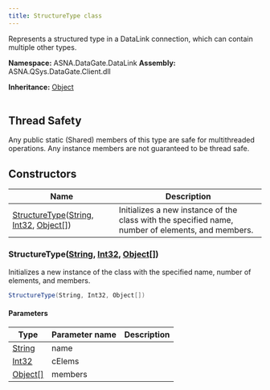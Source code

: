 ```yaml
---
title: StructureType class
---
```


Represents a structured type in a DataLink connection, which can contain multiple other types.

**Namespace:** ASNA.DataGate.DataLink
**Assembly:** ASNA.QSys.DataGate.Client.dll

**Inheritance:** [Object](https://docs.microsoft.com/en-us/dotnet/api/system.object)
<br>
<br>
## Thread Safety

Any public static (Shared) members of this type are safe for multithreaded operations. Any instance members are not guaranteed to be thread safe.


## Constructors

| Name | Description |
| --- | --- |
| [StructureType](#structuretypestring-int32-object)([String](https://docs.microsoft.com/en-us/dotnet/api/system.string), [Int32](https://docs.microsoft.com/en-us/dotnet/api/system.int32), [Object\[\]](https://docs.microsoft.com/en-us/dotnet/api/system.object)) | Initializes a new instance of the  class with the specified name, number of elements, and members.

### StructureType([String](https://docs.microsoft.com/en-us/dotnet/api/system.string), [Int32](https://docs.microsoft.com/en-us/dotnet/api/system.int32), [Object\[\]](https://docs.microsoft.com/en-us/dotnet/api/system.object))

Initializes a new instance of the  class with the specified name, number of elements, and members.

```cs
StructureType(String, Int32, Object[])
```

#### Parameters

| Type | Parameter name | Description
| --- | --- | ---
| [String](https://docs.microsoft.com/en-us/dotnet/api/system.string) | name | 
| [Int32](https://docs.microsoft.com/en-us/dotnet/api/system.int32) | cElems | 
| [Object\[\]](https://docs.microsoft.com/en-us/dotnet/api/system.object) | members | 
